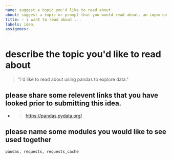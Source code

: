 ```yaml
---
name: suggest a topic you'd like to read about
about: suggest a topic or prompt that you would read about. an important part of writing is writing for others. we will look to find an authors for your idea
title: 💡 i want to read about ...
labels: idea,
assignees: 
---
```

# describe the topic you'd like to read about

> "i'd like to read about using pandas to explore data."
    
## please share some relevent links that you have looked prior to submitting this idea.

* > https://pandas.pydata.org/

## please name some modules you would like to see used together

    pandas, requests, requests_cache
  
